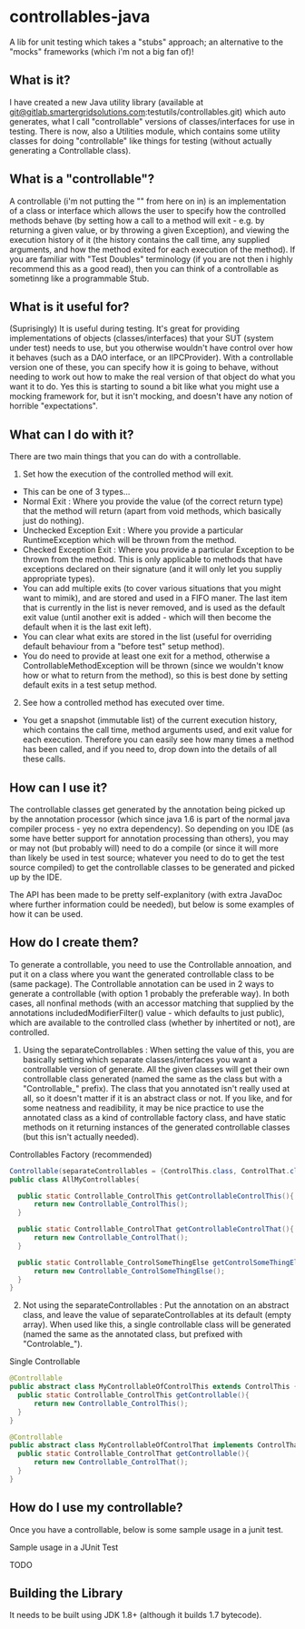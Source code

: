 # controllables-java
A lib for unit testing which takes a "stubs" approach; an alternative to the "mocks" frameworks (which i'm not a big fan of)!

## What is it?

I have created a new Java utility library (available at git@gitlab.smartergridsolutions.com:testutils/controllables.git) which auto generates, what I call "controllable" versions of classes/interfaces for use in testing.  There is now, also a Utilities module, which contains some utility classes for doing "controllable" like things for testing (without actually generating a Controllable class).

## What is a "controllable"?
A controllable (i'm not putting the "" from here on in) is an implementation of a class or interface which allows the user to specify how the controlled methods behave (by setting how a call to a method will exit - e.g. by returning a given value, or by throwing a given Exception), and viewing the execution history of it (the history contains the call time, any supplied arguments, and how the method exited for each execution of the method).  If you are familiar with "Test Doubles" terminology (if you are not then i highly recommend this as a good read), then you can think of a controllable as sometinng like a programmable Stub.

## What is it useful for?
(Suprisingly) It is useful during testing.  It's great for providing implementations of objects (classes/interfaces) that your SUT (system under test) needs to use, but you otherwise wouldn't have control over how it behaves (such as a DAO interface, or an IIPCProvider).  With a controllable version one of these, you can specify how it is going to behave, without needing to work out how to make the real version of that object do what you want it to do.  Yes this is starting to sound a bit like what you might use a mocking framework for, but it isn't mocking, and doesn't have any notion of horrible "expectations". 

## What can I do with it?
There are two main things that you can do with a controllable.
1. Set how the execution of the controlled method will exit.  
  * This can be one of 3 types...
   * Normal Exit : Where you provide the value (of the correct return type) that the method will return (apart from void methods, which basically just do nothing).
   * Unchecked Exception Exit : Where you provide a particular RuntimeException which will be thrown from the method.
   * Checked Exception Exit : Where you provide a particular Exception to be thrown from the method.  This is only applicable to methods that have exceptions declared on their signature (and it will only let you suppliy appropriate types).
  * You can add multiple exits (to cover various situations that you might want to mimik), and are stored and used in a FIFO maner.  The last item that is currently in the list is never removed, and is used as the default exit value (until another exit is added - which will then become the default when it is the last exit left).
  * You can clear what exits are stored in the list (useful for overriding default behaviour from a "before test" setup method).
  * You do need to provide at least one exit for a method, otherwise a ControllableMethodException will be thrown (since we wouldn't know how or what to return from the method), so this is best done by setting default exits in a test setup method.
2. See how a controlled method has executed over time. 
  * You get a snapshot (immutable list) of the current execution history, which contains the call time, method arguments used, and exit value for each execution.  Therefore you can easily see how many times a method has been called, and if you need to, drop down into the details of all these calls.
 
## How can I use it?
The controllable classes get generated by the annotation being picked up by the annotation processor (which since java 1.6 is part of the normal java compiler process - yey no extra dependency).  So depending on you IDE (as some have better support for annotation processing than others), you may or may not (but probably will) need to do a compile (or since it will more than likely be used in test source; whatever you need to do to get the test source compiled) to get the controllable classes to be generated and picked up by the IDE.

The API has been made to be pretty self-explanitory (with extra JavaDoc where further information could be needed), but below is some examples of how it can be used.

## How do I create them?
To generate a controllable, you need to use the Controllable annoation, and put it on a class where you want the generated controllable class to be (same package).  The Controllable annotation can be used in 2 ways to generate a controllable (with option 1 probably the preferable way).  In both cases, all nonfinal methods (with an accessor matching that supplied by the annotations includedModifierFilter() value - which defaults to just public), which are available to the controlled class (whether by inhertited or not), are controlled.

1. Using the separateControllables : When setting the value of this, you are basically setting which separate classes/interfaces you want a controllable version of generate.  All the given classes will get their own controllable class generated (named the same as the class but with a "Controllable_" prefix).  The class that you annotated isn't really used at all, so it doesn't matter if it is an abstract class or not.  If you like, and for some neatness and readibility, it may be nice practice to use the annotated class as a kind of controllable factory class, and have static methods on it returning instances of the generated controllable classes (but this isn't actually needed).

  Controllables Factory (recommended) 

  ```java
Controllable(separateControllables = {ControlThis.class, ControlThat.class, ControlSomeThingElse.class})	// these could be classes and/or interfaces
public class AllMyControllables{

	public static Controllable_ControlThis getControllableControlThis(){
    	return new Controllable_ControlThis();
	}

    public static Controllable_ControlThat getControllableControlThat(){
        return new Controllable_ControlThat();
    }

   	public static Controllable_ControlSomeThingElse getControlSomeThingElse(){
    	return new Controllable_ControlSomeThingElse();
    }
}
  ```
2. Not using the separateControllables :  Put the annotation on an abstract class, and leave the value of separateControllables at its default (empty array).  When used like this, a single controllable class will be generated (named the same as the annotated class, but prefixed with "Controlable_").

  Single Controllable 

  ```java
@Controllable
public abstract class MyControllableOfControlThis extends ControlThis {
	public static Controllable_ControlThis getControllable(){
		return new Controllable_ControlThis();
	}
}

@Controllable
public abstract class MyControllableOfControlThat implements ControlThat {
	public static Controllable_ControlThat getControllable(){
		return new Controllable_ControlThat();
	}
}
  ```

## How do I use my controllable?
Once you have a controllable, below is some sample usage in a junit test.

Sample usage in a JUnit Test 

TODO

## Building the Library
It needs to be built using JDK 1.8+ (although it builds 1.7 bytecode).
